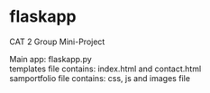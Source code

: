 # flaskapp
CAT 2 Group Mini-Project

Main app: flaskapp.py <br>
templates file contains: index.html and contact.html <br>
samportfolio file contains: css, js and images file
